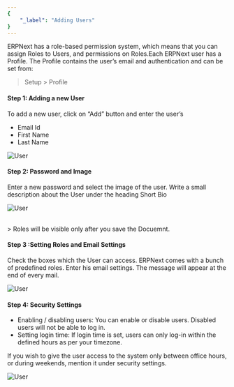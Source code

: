 ```yaml
---
{
	"_label": "Adding Users"
}
---
```


ERPNext has a role-based permission system, which means that you can assign Roles to Users, and permissions on Roles.Each ERPNext user has a Profile. The Profile contains the user’s email and authentication and can be set from:

> Setup > Profile

#### Step 1: Adding a new User

To add a new user, click on “Add” button and enter the user’s

- Email Id
- First Name
- Last Name

![User](img/user1.png)

#### Step 2: Password and Image

Enter a new password and select the image of the user. Write a small description about the User under the heading Short Bio

![User](img/user2.png)

<br>
> Roles will be visible only after you save the Docuemnt.


#### Step 3 :Setting Roles and Email Settings

Check the boxes which the User can access. ERPNext comes with a bunch of predefined roles. 
Enter his email settings. The message will appear at the end of every mail. 

![User](img/user3.png)

#### Step 4: Security Settings

- Enabling / disabling users: You can enable or disable users. Disabled users will not be able to log in.
- Setting login time: If login time is set, users can only log-in within the defined hours as per your timezone.

If you wish to give the user access to the system only between office hours, or during weekends, mention it under security settings.


![User](img/user4.png)

